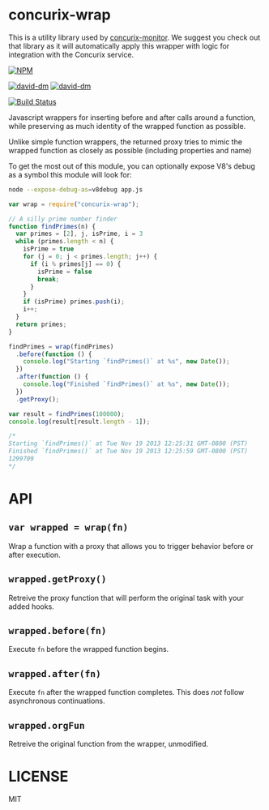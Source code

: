 concurix-wrap
=============

This is a utility library used by [concurix-monitor](http://npm.im/concurix-monitor). We suggest you check out that library as it will automatically apply this wrapper with logic for integration with the Concurix service.

[![NPM](https://nodei.co/npm/concurix-wrap.png)](https://nodei.co/npm/concurix-wrap/)

[![david-dm](https://david-dm.org/Concurix/concurix-wrap.png)](https://david-dm.org/Concurix/concurix-wrap)
[![david-dm](https://david-dm.org/Concurix/concurix-wrap/dev-status.png)](https://david-dm.org/Concurix/concurix-wrap#info=devDependencies)

[![Build Status](https://travis-ci.org/Concurix/concurix-wrap.png?branch=master)](https://travis-ci.org/Concurix/concurix-wrap)

Javascript wrappers for inserting before and after calls around a function, while preserving as much identity of the wrapped function as possible.

Unlike simple function wrappers, the returned proxy tries to mimic the wrapped function as closely as possible (including properties and name)

To get the most out of this module, you can optionally expose V8's debug as a symbol this module will look for:
```bash
node --expose-debug-as=v8debug app.js
```

```js
var wrap = require("concurix-wrap");

// A silly prime number finder
function findPrimes(n) {
  var primes = [2], j, isPrime, i = 3
  while (primes.length < n) {
    isPrime = true
    for (j = 0; j < primes.length; j++) {
      if (i % primes[j] == 0) {
        isPrime = false
        break;
      }
    }
    if (isPrime) primes.push(i);
    i++;
  }
  return primes;
}

findPrimes = wrap(findPrimes)
  .before(function () {
    console.log("Starting `findPrimes()` at %s", new Date());
  })
  .after(function () {
    console.log("Finished `findPrimes()` at %s", new Date());
  })
  .getProxy();

var result = findPrimes(100000);
console.log(result[result.length - 1]);

/*
Starting `findPrimes()` at Tue Nov 19 2013 12:25:31 GMT-0800 (PST)
Finished `findPrimes()` at Tue Nov 19 2013 12:25:59 GMT-0800 (PST)
1299709
*/

```

API
===

`var wrapped = wrap(fn)`
---

Wrap a function with a proxy that allows you to trigger behavior before or after execution.

`wrapped.getProxy()`
---

Retreive the proxy function that will perform the original task with your added hooks.

`wrapped.before(fn)`
---

Execute `fn` before the wrapped function begins.

`wrapped.after(fn)`
---

Execute `fn` after the wrapped function completes. This does *not* follow asynchronous continuations.

`wrapped.orgFun`
---

Retreive the original function from the wrapper, unmodified.

LICENSE
===

MIT